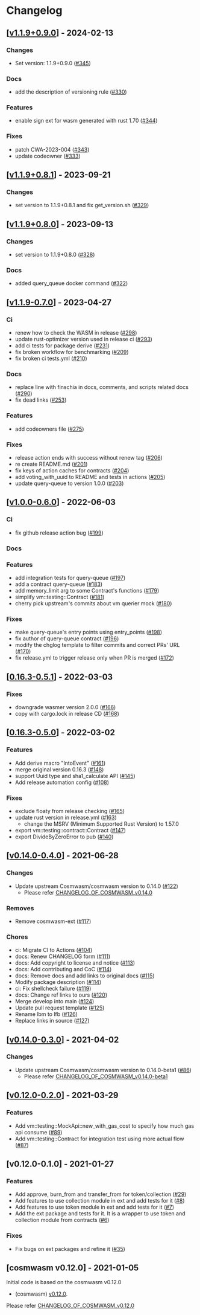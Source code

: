 # Changelog


## [[v1.1.9+0.9.0](https://github.com/Finschia/cosmwasm/compare/v1.1.9+0.8.1...v1.1.9+0.9.0)] - 2024-02-13

### Changes

* Set version: 1.1.9+0.9.0 ([#345](https://github.com/Finschia/cosmwasm/pull/345))

### Docs

* add the description of versioning rule ([#330](https://github.com/Finschia/cosmwasm/pull/330))

### Features

* enable sign ext for wasm generated with rust 1.70 ([#344](https://github.com/Finschia/cosmwasm/pull/344))

### Fixes

* patch CWA-2023-004 ([#343](https://github.com/Finschia/cosmwasm/pull/343))
* update codeowner ([#333](https://github.com/Finschia/cosmwasm/pull/333))


## [[v1.1.9+0.8.1](https://github.com/Finschia/cosmwasm/compare/v1.1.9+0.8.0...v1.1.9+0.8.1)] - 2023-09-21

### Changes

* set version to 1.1.9+0.8.1 and fix get_version.sh ([#329](https://github.com/Finschia/cosmwasm/pull/329))


## [[v1.1.9+0.8.0](https://github.com/Finschia/cosmwasm/compare/v1.1.9-0.7.0...v1.1.9+0.8.0)] - 2023-09-13

### Changes

* set version to 1.1.9+0.8.0 ([#328](https://github.com/Finschia/cosmwasm/pull/328))

### Docs

* added query_queue docker command ([#322](https://github.com/Finschia/cosmwasm/pull/322))


## [[v1.1.9-0.7.0](https://github.com/Finschia/cosmwasm/compare/v1.0.0-0.6.0...v1.1.9-0.7.0)] - 2023-04-27

### Ci

* renew how to check the WASM in release ([#298](https://github.com/Finschia/cosmwasm/pull/298))
* update rust-optimizer version used in release ci ([#293](https://github.com/Finschia/cosmwasm/pull/293))
* add ci tests for package derive ([#231](https://github.com/Finschia/cosmwasm/pull/231))
* fix broken workflow for benchmarking ([#209](https://github.com/Finschia/cosmwasm/pull/209))
* fix broken ci tests.yml ([#210](https://github.com/Finschia/cosmwasm/pull/210))

### Docs

* replace line with finschia in docs, comments, and scripts related docs ([#290](https://github.com/Finschia/cosmwasm/pull/290))
* fix dead links ([#253](https://github.com/Finschia/cosmwasm/pull/253))

### Features

* add codeowners file ([#275](https://github.com/Finschia/cosmwasm/pull/275))

### Fixes

* release action ends with success without renew tag ([#206](https://github.com/Finschia/cosmwasm/pull/206))
* re create README.md ([#201](https://github.com/Finschia/cosmwasm/pull/201))
* fix keys of action caches for contracts ([#204](https://github.com/Finschia/cosmwasm/pull/204))
* add voting_with_uuid to README and tests in actions ([#205](https://github.com/Finschia/cosmwasm/pull/205))
* update query-queue to version 1.0.0 ([#203](https://github.com/Finschia/cosmwasm/pull/203))


## [[v1.0.0-0.6.0](https://github.com/Finschia/cosmwasm/compare/v0.16.3-0.5.1...v1.0.0-0.6.0)] - 2022-06-03

### Ci

* fix github release action bug ([#199](https://github.com/Finschia/cosmwasm/pull/199))

### Docs


### Features

* add integration tests for query-queue ([#197](https://github.com/Finschia/cosmwasm/pull/197))
* add a contract query-queue ([#183](https://github.com/Finschia/cosmwasm/pull/183))
* add memory_limit arg to some Contract's functions ([#179](https://github.com/Finschia/cosmwasm/pull/179))
* simplify vm::testing::Contract ([#181](https://github.com/Finschia/cosmwasm/pull/181))
* cherry pick upstream's commits about vm querier mock ([#180](https://github.com/Finschia/cosmwasm/pull/180))

### Fixes

* make query-queue's entry points using entry_points ([#198](https://github.com/Finschia/cosmwasm/pull/198))
* fix author of query-queue contract ([#196](https://github.com/Finschia/cosmwasm/pull/196))
* modify the chglog template to filter commits and correct PRs' URL ([#170](https://github.com/Finschia/cosmwasm/pull/170))
* fix release.yml to trigger release only when PR is merged ([#172](https://github.com/Finschia/cosmwasm/pull/172))


## [[0.16.3-0.5.1](https://github.com/Finschia/cosmwasm/compare/v0.16.3-0.5.0...0.16.3-0.5.1)] - 2022-03-03

### Fixes

* downgrade wasmer version 2.0.0 ([#166](https://github.com/Finschia/cosmwasm/issues/166))
* copy with cargo.lock in release CD ([#168](https://github.com/Finschia/cosmwasm/pull/168))

## [[0.16.3-0.5.0](https://github.com/Finschia/cosmwasm/compare/v0.14.0-0.4.0...0.16.3-0.5.0)] - 2022-03-02

### Features

* Add derive macro "IntoEvent" ([#161](https://github.com/Finschia/cosmwasm/pull/161))
* merge original version 0.16.3 ([#148](https://github.com/Finschia/cosmwasm/pull/148))
* support Uuid type and sha1_calculate API ([#145](https://github.com/Finschia/cosmwasm/pull/145))
* Add release automation config ([#108](https://github.com/Finschia/cosmwasm/pull/108))

### Fixes

* exclude floaty from release checking ([#165](https://github.com/Finschia/cosmwasm/pull/165))
* update rust version in release.yml ([#163](https://github.com/Finschia/cosmwasm/pull/163))
  - change the MSRV (Minimum Supported Rust Version) to 1.57.0
* export vm::testing::contract::Contract ([#147](https://github.com/Finschia/cosmwasm/pull/147))
* export DivideByZeroError to pub ([#140](https://github.com/Finschia/cosmwasm/pull/140))

## [[v0.14.0-0.4.0](https://github.com/Finschia/cosmwasm/compare/v0.14.0-0.3.0...v0.14.0-0.4.0)] - 2021-06-28

### Changes

* Update upstream Cosmwasm/cosmwasm version to 0.14.0 ([#122](https://github.com/Finschia/cosmwasm/pull/122))
  - Please refer [CHANGELOG_OF_COSMWASM_v0.14.0](https://github.com/CosmWasm/cosmwasm/blob/v0.14.0/CHANGELOG.md)

### Removes
* Remove cosmwasm-ext ([#117](https://github.com/Finschia/cosmwasm/pull/117))

### Chores

* ci: Migrate CI to Actions ([#104](https://github.com/Finschia/cosmwasm/pull/104))
* docs: Renew CHANGELOG form ([#111](https://github.com/Finschia/cosmwasm/pull/111))
* docs: Add copyright to license and notice ([#113](https://github.com/Finschia/cosmwasm/pull/113))
* docs: Add contributing and CoC ([#114](https://github.com/Finschia/cosmwasm/pull/114))
* docs: Remove docs and add links to original docs ([#115](https://github.com/Finschia/cosmwasm/pull/115))
* Modify package description ([#114](https://github.com/Finschia/cosmwasm/pull/114))
* ci: Fix shellcheck failure ([#119](https://github.com/Finschia/cosmwasm/pull/119))
* docs: Change ref links to ours ([#120](https://github.com/Finschia/cosmwasm/pull/120))
* Merge develop into main ([#124](https://github.com/Finschia/cosmwasm/pull/124))
* Update pull request template ([#125](https://github.com/Finschia/cosmwasm/pull/125))
* Rename lbm to lfb ([#126](https://github.com/Finschia/cosmwasm/pull/126))
* Replace links in source ([#127](https://github.com/Finschia/cosmwasm/pull/127))

## [[v0.14.0-0.3.0](https://github.com/Finschia/cosmwasm/compare/v0.12.0-0.2.0...v0.14.0-0.3.0)] - 2021-04-02

### Changes

* Update upstream Cosmwasm/cosmwasm version to 0.14.0-beta1 ([#86](https://github.com/Finschia/cosmwasm/issues/86))
  - Please refer [CHANGELOG_OF_COSMWASM_v0.14.0-beta1](https://github.com/CosmWasm/cosmwasm/blob/v0.14.0-beta1/CHANGELOG.md)


## [[v0.12.0-0.2.0](https://github.com/Finschia/cosmwasm/compare/v0.12.0-0.1.0...v0.12.0-0.2.0)] - 2021-03-29

### Features

* Add vm::testing::MockApi::new_with_gas_cost to specify how much gas api consume ([#89](https://github.com/Finschia/cosmwasm/issues/89))
* Add vm::testing::Contract for integration test using more actual flow ([#87](https://github.com/Finschia/cosmwasm/issues/87))


## [v0.12.0-0.1.0] - 2021-01-27

### Features

* Add approve, burn_from and transfer_from for token/collection ([#29](https://github.com/Finschia/cosmwasm/issues/29))
* Add features to use collection module in ext and add tests for it ([#8](https://github.com/Finschia/cosmwasm/issues/8))
* Add features to use token module in ext and add tests for it ([#7](https://github.com/Finschia/cosmwasm/issues/7))
* Add the ext package and tests for it. It is a wrapper to use token and collection module from contracts ([#6](https://github.com/Finschia/cosmwasm/issues/6))

### Fixes

* Fix bugs on ext packages and refine it ([#35](https://github.com/Finschia/cosmwasm/issues/35))

## [cosmwasm v0.12.0] - 2021-01-05
Initial code is based on the cosmwasm v0.12.0

* (cosmwasm) [v0.12.0](https://github.com/CosmWasm/cosmwasm/releases/tag/v0.12.0).

Please refer [CHANGELOG_OF_COSMWASM_v0.12.0](https://github.com/CosmWasm/cosmwasm/releases?after=v0.12.0)
